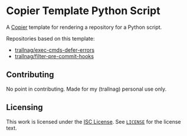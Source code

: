 # Copier Template Python Script

A [Copier](https://copier.readthedocs.io/en/stable/) template for rendering a
repository for a Python script.

Repositories based on this template:

- [trallnag/exec-cmds-defer-errors](https://github.com/trallnag/exec-cmds-defer-errors)
- [trallnag/filter-pre-commit-hooks](https://github.com/trallnag/filter-pre-commit-hooks)

## Contributing

No point in contributing. Made for my (trallnag) personal use only.

## Licensing

This work is licensed under the
[ISC License](https://en.wikipedia.org/wiki/ISC_license). See
[`LICENSE`](LICENSE) for the license text.
